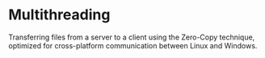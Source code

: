 # Multithreading
Transferring files from a server to a client using the Zero-Copy technique, optimized for cross-platform communication between Linux and Windows.
